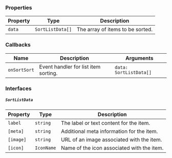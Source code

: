 ### Properties


| Property | Type             | Description                      |
| -------- | ---------------- | -------------------------------- |
| `data`   | `SortListData[]` | The array of items to be sorted. |
### Callbacks

| Name         | Description                          | Arguments              |
| ------------ | ------------------------------------ | ---------------------- |
| `onSortSort` | Event handler for list item sorting. | `data: SortListData[]` |

### Interfaces

##### `SortListData`

| Property  | Type       | Description                                |
| --------- | ---------- | ------------------------------------------ |
| `label`   | `string`   | The label or text content for the item.    |
| `[meta]`  | `string`   | Additional meta information for the item.  |
| `[image]` | `string`   | URL of an image associated with the item.  |
| `[icon]`  | `IconName` | Name of the icon associated with the item. |
